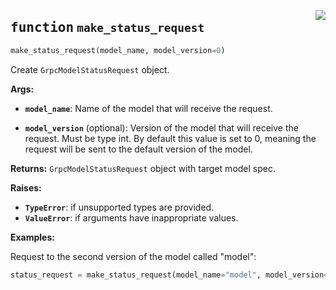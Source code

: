 <a href="../../../../client/python/lib/ovmsclient/tfs_compat/grpc/requests.py#L158"><img align="right" style="float:right;" src="https://img.shields.io/badge/-source-cccccc?style=flat-square"></a>

## <kbd>function</kbd> `make_status_request`

```python
make_status_request(model_name, model_version=0)
```

Create `GrpcModelStatusRequest` object. 



**Args:**
 


 - <b>`model_name`</b>:  Name of the model that will receive the request. 


 - <b>`model_version`</b> (optional):  Version of the model that will receive the request. Must be type int.  By default this value is set to 0, meaning the request will be sent to the default version of the model. 



**Returns:**
 `GrpcModelStatusRequest` object with target model spec. 



**Raises:**
 
 - <b>`TypeError`</b>:   if unsupported types are provided. 
 - <b>`ValueError`</b>:  if arguments have inappropriate values. 



**Examples:**

 Request to the second version of the model called "model":   

```python 
status_request = make_status_request(model_name="model", model_version=2)
```

